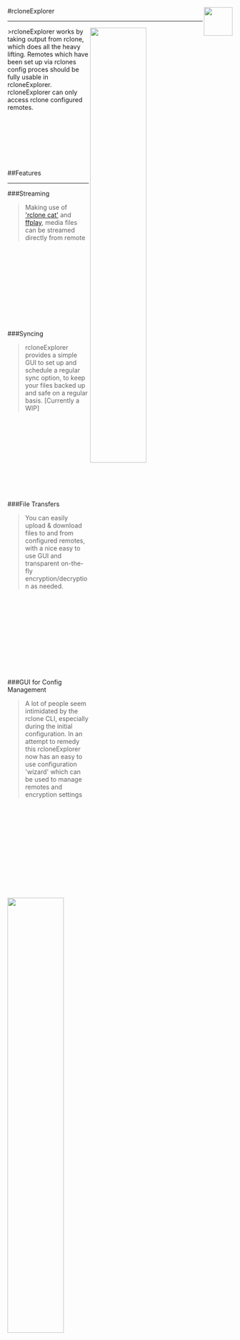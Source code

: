 #rcloneExplorer <img align="right" width="64px" src="http://i.imgur.com/T4We4ZK.png">
<hr>

<img align="right" width="50%" src="https://i.imgur.com/vtOep1f.png">
>rcloneExplorer works by taking output from rclone, which does all the heavy lifting. Remotes which have been set up via rclones config proces should be fully usable in rcloneExplorer.
rcloneExplorer can only access rclone configured remotes.

<br/><br/>
<br/><br/>
<br/><br/>

##Features
<hr>

###Streaming
<img align="left" style="margin-right:20px;" width="50%" src="https://i.imgur.com/S1p4FHQ.jpg">
>Making use of ['rclone cat'](http://rclone.org/commands/rclone_cat/) and [ffplay](https://ffmpeg.org/ffplay.html), media files can be streamed directly from remote

<br/><br/>
<br/><br/>
<br/><br/>
<br/><br/>
<br/><br/>

###Syncing
<img align="right" width="50%" src="https://i.imgur.com/F7qcBPd.png">
>rcloneExplorer provides a simple GUI to set up and schedule a regular sync option, to keep your files backed up and safe on a regular basis. [Currently a WIP]

<br/><br/>
<br/><br/>
<br/><br/>
<br/><br/>
<br/><br/>

###File Transfers
<img align="left" width="50%" src="https://i.imgur.com/KodgC3I.png">
>You can easily upload & download files to and from configured remotes, with a nice easy to use GUI and transparent on-the-fly encryption/decryption as needed.

<br/><br/>
<br/><br/>
<br/><br/>
<br/><br/>
<br/><br/>

###GUI for Config Management
<img align="right" width="50%" src="https://i.imgur.com/1BpaGTM.png">
><p>A lot of people seem intimidated by the rclone CLI, especially during the initial configuration. In an attempt to remedy this rcloneExplorer now has an easy to use configuration 'wizard' which can be used to manage remotes and encryption settings</p>
